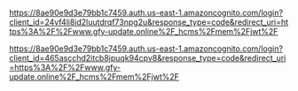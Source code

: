 https://8ae90e9d3e79bb1c7459.auth.us-east-1.amazoncognito.com/login?client_id=24vf4li8id2luutdrqf73npg2u&response_type=code&redirect_uri=https%3A%2F%2Fwww.gfy-update.online%2F_hcms%2Fmem%2Fjwt%2F









https://8ae90e9d3e79bb1c7459.auth.us-east-1.amazoncognito.com/login?client_id=465ascchd2itcb8jpuqk94cpv8&response_type=code&redirect_uri=https%3A%2F%2Fwww.gfy-update.online%2F_hcms%2Fmem%2Fjwt%2F